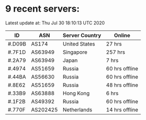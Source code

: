 # 9 recent servers:

Latest update at: Thu Jul 30 18:10:13 UTC 2020

| ID | ASN | Server Country | Online |
| -- | --- | -------------- | ------ |
| #.D09B | AS174 | United States | 27 hrs |
| #.7F1D | AS63949 | Singapore | 257 hrs |
| #.2A79 | AS63949 | Japan | 7 hrs |
| #.4974 | AS51659 | Russia | 60 hrs offline |
| #.44BA | AS56630 | Russia | 60 hrs offline |
| #.8E62 | AS51659 | Russia | 48 hrs offline |
| #.33B9 | AS63888 | Hong Kong | 6 hrs |
| #.1F2B | AS49392 | Russia | 60 hrs offline |
| #.770F | AS202425 | Netherlands | 14 hrs offline |

